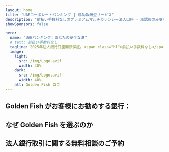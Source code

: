 ```yaml
---
layout: home
title: "UAEコーポレートバンキング | 成功報酬型サービス"
description: "前払い手数料なしのプレミアムマルチカレンシー法人口座 - 承認後のみ支払い。96%の成功率で完全な申請管理。口座開設保証付き。"
showSponsors: false

hero:
  name: "UAEバンキング：あなたの安全な港"
  # text: 前払い手数料なし
  tagline: 2025年法人銀行口座開設保証。<span class="hl">前払い手数料なし</span> - 承認後のみ支払い。96%の成功率。
  image:
    light:
      src: /img/Logo.avif
      width: 40%
    dark:
      src: /img/Logo.avif
      width: 40%
    alt: Golden Fish ロゴ
---
```


<FeatureCards :features="[
  {
    title: '口座開設保証',
    bullet: '✓',
    items: [
      '最初の口座承認まで2ヶ月保証',
      '2番目の口座は3ヶ月保証',
      '質の高いビジネスプラン作成',
      '包括的なデューデリジェンスサポート',
      '銀行との直接的なコミュニケーション戦略',
      '完全な銀行パッケージのセットアップ'
    ],
    linkText: '詳細を見る',
    link: '../../corporate-banking-services/guaranteed-account-approvals',
    icon: {
      light: '/video/iStock-2186765808.mp4',
      dark: '/video/iStock-2166377244.mp4',
      alt: '銀行要件',
    }
  },
]" />

<FeatureCards :features="[
  {
    title: 'ハイリスクビジネス向けUAE銀行口座',
    items: [
      '強化デューデリジェンス（EDD）に関する専門的ガイダンス',
      '取引モニタリングとリスク管理',
      'コンプライアンスポリシーと手順のセットアップ',
      '銀行との関係管理',
      '定期的なコンプライアンス更新と監査',
      '口座セキュリティのための緊急時対応計画'
    ],
    linkText: '詳細を見る',
    link: '../../corporate-banking-services/UAE-Bank-Accounts-for-High-Risk-Business',
    icon: {
      light: '/img/iStock-1333000394.avif',
      dark: '/img/iStock-584576538.avif',
      alt: 'バンキングサービス',
    }
  },
  {
    title: 'コンプライアンスを維持：UAEビジネスを守る',
    items: [
      '潜在的リスクを特定するための定期的なコンプライアンス監査',
      '政府承認のための完全なPROサービス',
      'ライセンス更新管理とアラート',
      'バンキングコンサルティングと口座維持',
      'VATとESRコンプライアンスサポート',
      '従業員ビザと労働法コンプライアンス',
      '規制更新に関するトレーニングワークショップ'
    ],
    linkText: '詳細を見る',
    link: '../../company-registration/Protect-Your-Business',
    icon: {
      light: '/img/iStock-1382278859.jpg',
      dark: '/img/iStock-1867623684.jpg',
      alt: 'バンキングサービス',
    }
  },
  {
    title: 'UAE法人バンキングの利点',
    items: [
      'ムーディーズ評価**Aa2**の強固な銀行システム',
      '**1980年以降の固定USD為替レート**',
      '資本移動の制限なし',
      '1,840億米ドル以上の外貨準備高',
      '政治的・経済的安定性',
      '政府支援の銀行システム',
      '世界クラスのデジタルバンキング'
    ],
    linkText: '詳細を見る',
    link: '../../company-registration/banking',
    icon: {
      light: '/img/iStock-1032707788.jpg',
      dark: '/img/iStock-1152367067.avif',
      alt: 'バンキングプロセス',
    }
  }
]" />

## Golden Fish がお客様にお勧めする銀行：

<!--@include: /../../include/recommended-banks.md-->

## なぜ Golden Fish を選ぶのか

<BenefitsList :features="[
  {
    icon: '🏢',
    title: 'UAEでの現地専門知識',
    text: 'ドバイの専門スタッフが、プロセスの各段階で専門的なガイダンスを提供します。'
  },
  {
    icon: '📊',
    title: '実績のある成功率',
    text: '当社のプレミアム処理サービスを通じて、90%以上の承認率を誇り、数百件のビザ、銀行口座開設、企業登録の実績があります。'
  },
  {
    icon: '💸',
    title: '**成功報酬制**',
    text: '[承認後のみの支払い](/uae-business/benefits/success-based-fees)。隠れた費用のない完全な透明性を提供します。'
  },
]" />

## 法人銀行取引に関する無料相談のご予約

<ContactFormModalNav buttonText="専門家に相談する" formStyle="display: block; margin: 3rem auto;"/>